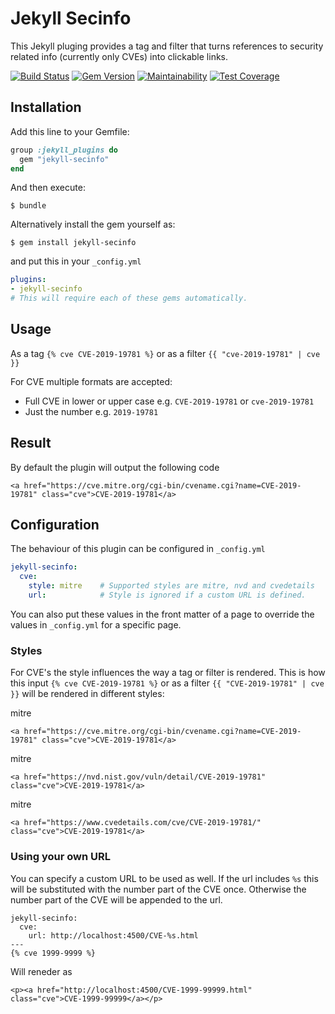 # Jekyll Secinfo

This Jekyll pluging provides a tag and filter that turns references to security related info (currently only CVEs) into clickable links.


[![Build Status](https://circleci.com/gh/mrseccubus/jekyll-secinfo.svg?style=svg)](https://circleci.com/gh/mrseccubus/jekyll-secinfo)
[![Gem Version](https://badge.fury.io/rb/jekyll-secinfo.svg)](https://badge.fury.io/rb/jekyll-secinfo)
[![Maintainability](https://api.codeclimate.com/v1/badges/a99a88d28ad37a79dbf6/maintainability)](https://codeclimate.com/github/codeclimate/codeclimate/maintainability)
[![Test Coverage](https://api.codeclimate.com/v1/badges/a99a88d28ad37a79dbf6/test_coverage)](https://codeclimate.com/github/codeclimate/codeclimate/test_coverage)

## Installation

Add this line to your Gemfile:

```ruby
group :jekyll_plugins do
  gem "jekyll-secinfo"
end
```

And then execute:

    $ bundle

Alternatively install the gem yourself as:

    $ gem install jekyll-secinfo

and put this in your ``_config.yml`` 

```yaml
plugins: 
- jekyll-secinfo
# This will require each of these gems automatically.
```

## Usage

As a tag `{% cve CVE-2019-19781 %}` or as a filter `{{ "cve-2019-19781" | cve }}`

For CVE multiple formats are accepted:
* Full CVE in lower or upper case e.g. `CVE-2019-19781` or `cve-2019-19781`
* Just the number e.g. `2019-19781`

## Result

By default the plugin will output the following code

```markup
<a href="https://cve.mitre.org/cgi-bin/cvename.cgi?name=CVE-2019-19781" class="cve">CVE-2019-19781</a>
```

## Configuration

The behaviour of this plugin can be configured in `_config.yml`

```yml
jekyll-secinfo: 
  cve: 
    style: mitre    # Supported styles are mitre, nvd and cvedetails
    url:            # Style is ignored if a custom URL is defined.
```

You can also put these values in the front matter of a page to override the values in `_config.yml` for a specific page.

### Styles

For CVE's the style influences the way a tag or filter is rendered. This is how this input `{% cve CVE-2019-19781 %}` or as a filter `{{ "CVE-2019-19781" | cve }}` will be rendered in different styles:

mitre
```markup
<a href="https://cve.mitre.org/cgi-bin/cvename.cgi?name=CVE-2019-19781" class="cve">CVE-2019-19781</a>
```

mitre
```markup
<a href="https://nvd.nist.gov/vuln/detail/CVE-2019-19781" class="cve">CVE-2019-19781</a>
```

mitre
```markup
<a href="https://www.cvedetails.com/cve/CVE-2019-19781/" class="cve">CVE-2019-19781</a>
```

### Using your own URL

You can specify a custom URL to be used as well. If the url includes `%s` this will be substituted with the number part of the CVE once. Otherwise the number part of the CVE will be appended to the url.

```markup
jekyll-secinfo: 
  cve: 
    url: http://localhost:4500/CVE-%s.html
---
{% cve 1999-9999 %}
```

Will reneder as
```markup
<p><a href="http://localhost:4500/CVE-1999-99999.html" class="cve">CVE-1999-99999</a></p>
```

